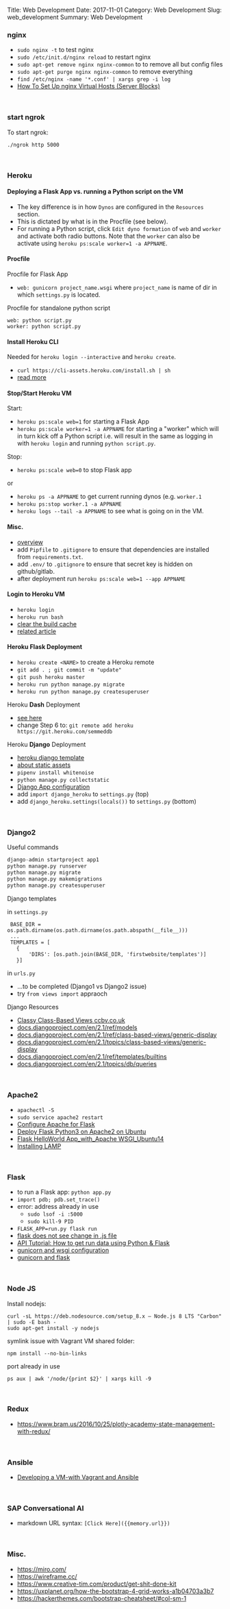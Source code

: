Title: Web Development
Date: 2017-11-01
Category: Web Development
Slug: web_development
Summary: Web Development

### nginx

* `sudo nginx -t` to test nginx
* `sudo /etc/init.d/nginx reload` to restart nginx
* `sudo apt-get remove nginx nginx-common` to to remove all but config files
* `sudo apt-get purge nginx nginx-common` to remove everything
* `find /etc/nginx -name '*.conf' | xargs grep -i log`
* [How To Set Up nginx Virtual Hosts (Server Blocks)](https://www.youtube.com/watch?v=fpeQlbdRmKI)

<br>

### start ngrok

To start ngrok:

`./ngrok http 5000`

<br>

### Heroku

#### Deploying a Flask App vs. running a Python script on the VM

* The key difference is in how `Dynos` are configured in the `Resources` section.
* This is dictated by what is in the Procfile (see below). 
* For running a Python script, click `Edit dyno formation` of `web` and `worker` and activate both radio buttons. Note that the `worker` can also be activate using `heroku ps:scale worker=1 -a APPNAME`.

#### Procfile

Procfile for Flask App

* `web: gunicorn project_name.wsgi` where `project_name` is name of dir in which `settings.py` is located.

  
Procfile for standalone python script

```
web: python script.py
worker: python script.py
```

#### Install Heroku CLI 

Needed for `heroku login --interactive` and `heroku create`.

* `curl https://cli-assets.heroku.com/install.sh | sh`
* [read more](https://devcenter.heroku.com/categories/command-line)

#### Stop/Start Heroku VM

Start:

* `heroku ps:scale web=1` for starting a Flask App
* `heroku ps:scale worker=1 -a APPNAME` for starting a "worker" which will in turn kick off a Python script i.e. will result in the same as logging in with `heroku login` and running `python script.py`.

Stop:


* `heroku ps:scale web=0` to stop Flask app

or 

* `heroku ps -a APPNAME` to get current running dynos (e.g. `worker.1`
* `heroku ps:stop worker.1 -a APPNAME`
* `heroku logs --tail -a APPNAME` to see what is going on in the VM.

  
#### Misc. 

* [overview](https://devcenter.heroku.com/articles/git)
* add `Pipfile` to `.gitignore` to ensure that dependencies are installed from `requirements.txt`.
* add `.env/` to `.gitignore` to ensure that secret key is hidden on github/gitlab.
* after deployment run `heroku ps:scale web=1 --app APPNAME`

#### Login to Heroku VM

* `heroku login`
* `heroku run bash`
* [clear the build cache](https://help.heroku.com/18PI5RSY/how-do-i-clear-the-build-cache)
* [related article](https://chatbotslife.com/github-repo-heroku-explained-how-to-host-your-bot-server-python-8b3ec4f071ce)

#### Heroku **Flask** Deployment

* `heroku create <NAME>` to create a Heroku remote
* `git add . ; git commit -m "update"`
* `git push heroku master`
* `heroku run python manage.py migrate`
* `heroku run python manage.py createsuperuser`

Heroku **Dash** Deployment

* [see here](https://github.com/plotly/dash-heroku-template)
* change Step 6 to: `git remote add heroku https://git.heroku.com/semmeddb`
    
Heroku **Django** Deployment

* [heroku django template](https://github.com/heroku/heroku-django-template)
*  [about static assets](https://devcenter.heroku.com/articles/django-assets)
* `pipenv install whitenoise`
* `python manage.py collectstatic`
* [Django App configuration](https://devcenter.heroku.com/articles/django-app-configuration)
* add `import django_heroku` to `settings.py` (top)
* add `django_heroku.settings(locals())` to `settings.py` (bottom)


  
<br>

### Django2

Useful commands

```python
django-admin startproject app1
python manage.py runserver
python manage.py migrate
python manage.py makemigrations
python manage.py createsuperuser
```

Django templates

in `settings.py`

```
 BASE_DIR = os.path.dirname(os.path.dirname(os.path.abspath(__file__)))
 ...
 TEMPLATES = [
   {
       'DIRS': [os.path.join(BASE_DIR, 'firstwebsite/templates')]
   }]
```

in `urls.py`

 * ...to be completed (Django1 vs Django2 issue)
 * try `from views import` appraoch

Django Resources

*  [Classy Class-Based Views ccbv.co.uk](https://ccbv.co.uk/)
*  [docs.djangoproject.com/en/2.1/ref/models](https://docs.djangoproject.com/en/2.1/ref/models/)
*  [docs.djangoproject.com/en/2.1/ref/class-based-views/generic-display](https://docs.djangoproject.com/en/2.1/ref/class-based-views/generic-display/)
*  [docs.djangoproject.com/en/2.1/topics/class-based-views/generic-display](https://docs.djangoproject.com/en/2.1/topics/class-based-views/generic-display/)
*  [docs.djangoproject.com/en/2.1/ref/templates/builtins](https://docs.djangoproject.com/en/2.1/ref/templates/builtins/)
*  [docs.djangoproject.com/en/2.1/topics/db/queries](https://docs.djangoproject.com/en/2.1/topics/db/queries/)

<br>

### Apache2

* `apachectl -S`
* `sudo service apache2 restart`
* [Configure Apache for Flask](http://flask.pocoo.org/docs/1.0/deploying/mod_wsgi/#configuring-apache)
* [Deploy Flask Python3 on Apache2 on Ubuntu](http://terokarvinen.com/2016/deploy-flask-python3-on-apache2-ubuntu)
* [Flask HelloWorld App_with_Apache WSGI_Ubuntu14](https://www.bogotobogo.com/python/Flask/Python_Flask_HelloWorld_App_with_Apache_WSGI_Ubuntu14.php)
* [Installing LAMP](https://websiteforstudents.com/installing-apache2-mariadb-on-ubuntu-16-04-17-10-18-04-with-php-7-2-support-lamp/)

<br>

### Flask

* to run a Flask app: `python app.py`
* `import pdb; pdb.set_trace()`
*  error: address already in use
    * `sudo lsof -i :5000`
    * `sudo kill-9 PID`
* `FLASK_APP=run.py flask run`
* [flask does not see change in .js file](https://stackoverflow.com/questions/41144565/flask-does-not-see-change-in-js-file)
* [API Tutorial: How to get run data using Python & Flask](https://help.parsehub.com/hc/en-us/articles/217751808-API-Tutorial-How-to-get-run-data-using-Python-Flask)
* [gunicorn and wsgi configuration](https://stackoverflow.com/questions/53258168/gunicorn-wont-start-flask-app-because-application-object-must-be-callable)
* [gunicorn and flask](https://coderwall.com/p/pstm1w/deploying-a-flask-app-at-heroku)

<br>

### Node JS

Install nodejs:

```
curl -sL https://deb.nodesource.com/setup_8.x — Node.js 8 LTS "Carbon" | sudo -E bash -
sudo apt-get install -y nodejs
```

symlink issue with Vagrant VM shared folder:

`npm install --no-bin-links`

port already in use

`ps aux | awk '/node/{print $2}' | xargs kill -9`

<br>

### Redux

* <https://www.bram.us/2016/10/25/plotly-academy-state-management-with-redux/>

<br>

### Ansible

* [Developing a VM-with Vagrant and Ansible](https://blog.jetbrains.com/pycharm/2017/12/developing-in-a-vm-with-vagrant-and-ansible/)

<br>

### SAP Conversational AI

* markdown URL syntax: `[Click Here]({{memory.url}})` 

<br>

### Misc.

* <https://miro.com/>
* <https://wireframe.cc/>
* <https://www.creative-tim.com/product/get-shit-done-kit>
* <https://uxplanet.org/how-the-bootstrap-4-grid-works-a1b04703a3b7>
* <https://hackerthemes.com/bootstrap-cheatsheet/#col-sm-1>


